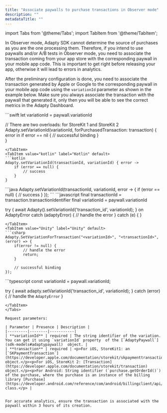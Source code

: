 ```yaml
---
title: "Associate paywalls to purchase transactions in Observer mode"
description: ""
metadataTitle: ""
---
```

import Tabs from '@theme/Tabs';
import TabItem from '@theme/TabItem'; 

In Observer mode, Adapty SDK cannot determine the source of purchases as you are the one processing them. Therefore, if you intend to use paywalls and/or A/B tests in Observer mode, you need to associate the transaction coming from your app store with the corresponding paywall in your mobile app code. This is important to get right before releasing your app, otherwise it will lead to errors in analytics.

After the preliminary configuration is done, you need to associate the transaction generated by Apple or Google to the corresponding paywall in your mobile app code using the `variationId` parameter as shown in the example below. Make sure you always associate the transaction with the paywall that generated it, only then you will be able to see the correct metrics in the Adapty Dashboard.

<Tabs>
<TabItem value="Swift" label="Swift" default>
```swift 
let variationId = paywall.variationId

// There are two overloads: for StoreKit 1 and StoreKit 2
Adapty.setVariationId(variationId, forPurchasedTransaction: transaction) { error in
    if error == nil {
        // successful binding
    }    
}
```
</TabItem>
<TabItem value="kotlin" label="Kotlin" default>
```kotlin 
Adapty.setVariationId(transactionId, variationId) { error ->
    if (error == null) {
        // success
    }
}
```
</TabItem>
<TabItem value="java" label="Java" default>
```java 
Adapty.setVariationId(transactionId, variationId, error -> {
    if (error == null) {
        // success
    }
});
```
</TabItem>
<TabItem value="Flutter" label="Flutter" default>
```javascript
final transactionId = transaction.transactionIdentifier
final variationId = paywall.variationId

try {
  await Adapty().setVariationId('transaction_id', variationId);
} on AdaptyError catch (adaptyError) {
  // handle the error
} catch (e) {
}
```
</TabItem>
<TabItem value="Unity" label="Unity" default>
```csharp 
Adapty.SetVariationForTransaction("<variationId>", "<transactionId>", (error) => { 
    if(error != null) {
        // handle the error
        return;
    }

    // successful binding
});
```
</TabItem>
<TabItem value="RN" label="React Native (TS)" default>
```typescript 
const variationId = paywall.variationId;

try {
    await adapty.setVariationId('transaction_id', variationId);
} catch (error) {
    // handle the `AdaptyError`
}
```
</TabItem>
</Tabs>

Request parameters:

| Parameter | Presence | Description |
|---------|--------|-----------|
| **variationId** | required | The string identifier of the variation. You can get it using `variationId` property  of the [`AdaptyPaywall`](sdk-models#adaptypaywall)  object. |
| **transaction** | required | <p>For iOS, StoreKit1: an [`SKPaymentTransaction`](https://developer.apple.com/documentation/storekit/skpaymenttransaction)  object.</p><p>For iOS, StoreKit 2: [Transaction](https://developer.apple.com/documentation/storekit/transaction)  object.</p><p>For Android: String identifier (`purchase.getOrderId()`) of the purchase, where the purchase is an instance of the billing library [Purchase](https://developer.android.com/reference/com/android/billingclient/api/Purchase) class.</p> |


For accurate analytics, ensure the transaction is associated with the paywall within 3 hours of its creation.